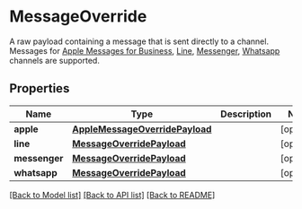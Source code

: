 # MessageOverride

A raw payload containing a message that is sent directly to a channel. Messages for [Apple Messages for Business](https://docs.smooch.io/guide/apple-messages-for-business/#passthrough-api), [Line](https://docs.smooch.io/guide/line/#passthrough-api), [Messenger](https://docs.smooch.io/guide/facebook-messenger/#passthrough-api), [Whatsapp](https://docs.smooch.io/guide/whatsapp/#passthrough-api) channels are supported.
## Properties
Name | Type | Description | Notes
------------ | ------------- | ------------- | -------------
**apple** | [**AppleMessageOverridePayload**](AppleMessageOverridePayload.md) |  | [optional] 
**line** | [**MessageOverridePayload**](MessageOverridePayload.md) |  | [optional] 
**messenger** | [**MessageOverridePayload**](MessageOverridePayload.md) |  | [optional] 
**whatsapp** | [**MessageOverridePayload**](MessageOverridePayload.md) |  | [optional] 

[[Back to Model list]](../README.md#documentation-for-models) [[Back to API list]](../README.md#documentation-for-api-endpoints) [[Back to README]](../README.md)


